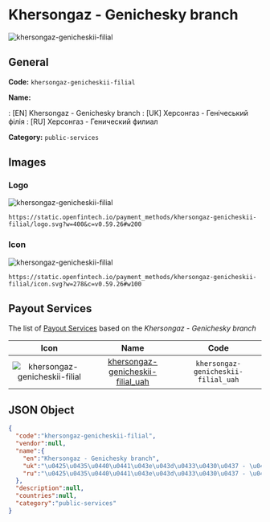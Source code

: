 
# Khersongaz - Genichesky branch 
![khersongaz-genicheskii-filial](https://static.openfintech.io/payment_methods/khersongaz-genicheskii-filial/logo.svg?w=400&c=v0.59.26#w200)  

## General 
**Code:** `khersongaz-genicheskii-filial` 
 
**Name:** 
 
:	[EN] Khersongaz - Genichesky branch 
:	[UK] Херсонгаз - Генічеський філія 
:	[RU] Херсонгаз - Генический филиал 
 
**Category:** `public-services` 
 

## Images 

### Logo 
![khersongaz-genicheskii-filial](https://static.openfintech.io/payment_methods/khersongaz-genicheskii-filial/logo.svg?w=400&c=v0.59.26#w200)  

```
https://static.openfintech.io/payment_methods/khersongaz-genicheskii-filial/logo.svg?w=400&c=v0.59.26#w200
```  

### Icon 
![khersongaz-genicheskii-filial](https://static.openfintech.io/payment_methods/khersongaz-genicheskii-filial/icon.svg?w=278&c=v0.59.26#w100)  

```
https://static.openfintech.io/payment_methods/khersongaz-genicheskii-filial/icon.svg?w=278&c=v0.59.26#w100
```  

## Payout Services 
 
The list of [Payout Services](/payout-services/) based on the _Khersongaz - Genichesky branch_ 

|Icon|Name|Code| 
|:---:|:---:|:---:| 
|![khersongaz-genicheskii-filial](https://static.openfintech.io/payout_methods/khersongaz-genicheskii-filial/icon.png?w=278&c=v0.59.26#w40) |[khersongaz-genicheskii-filial_uah](/payout-services/khersongaz-genicheskii-filial_uah/)|`khersongaz-genicheskii-filial_uah`| 
 

## JSON Object 

```json
{
  "code":"khersongaz-genicheskii-filial",
  "vendor":null,
  "name":{
    "en":"Khersongaz - Genichesky branch",
    "uk":"\u0425\u0435\u0440\u0441\u043e\u043d\u0433\u0430\u0437 - \u0413\u0435\u043d\u0456\u0447\u0435\u0441\u044c\u043a\u0438\u0439 \u0444\u0456\u043b\u0456\u044f",
    "ru":"\u0425\u0435\u0440\u0441\u043e\u043d\u0433\u0430\u0437 - \u0413\u0435\u043d\u0438\u0447\u0435\u0441\u043a\u0438\u0439 \u0444\u0438\u043b\u0438\u0430\u043b"
  },
  "description":null,
  "countries":null,
  "category":"public-services"
}
```  
